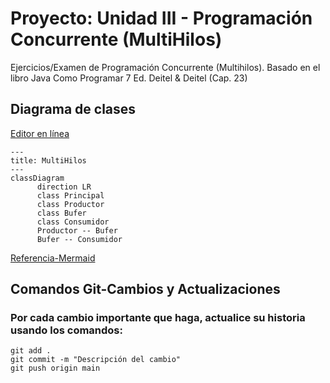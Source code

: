 # Proyecto: Unidad III - Programación Concurrente (MultiHilos)

Ejercicios/Examen de Programación Concurrente (Multihilos). Basado en el libro Java Como Programar 7 Ed. Deitel & Deitel (Cap. 23)

## Diagrama de clases
[Editor en línea](https://mermaid.live/)
```mermaid
---
title: MultiHilos
---
classDiagram
      direction LR
      class Principal
      class Productor
      class Bufer
      class Consumidor
      Productor -- Bufer
      Bufer -- Consumidor
```
[Referencia-Mermaid](https://mermaid.js.org/syntax/classDiagram.html)


## Comandos Git-Cambios y Actualizaciones

### Por cada cambio importante que haga, actualice su historia usando los comandos:
```
git add .
git commit -m "Descripción del cambio"
git push origin main
```
